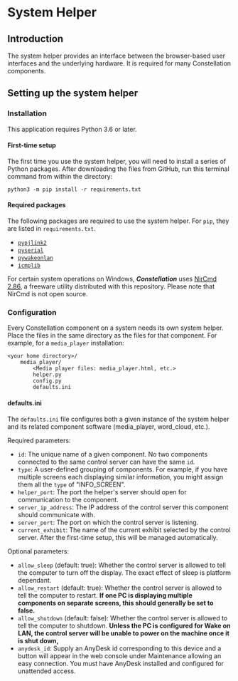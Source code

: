 # System Helper

## Introduction

The system helper provides an interface between the browser-based user interfaces and the underlying hardware. It is required for many Constellation components.

## Setting up the system helper

### Installation

This application requires Python 3.6 or later.

#### First-time setup

The first time you use the system helper, you will need to install a series of Python packages. After downloading the files from GitHub, run this terminal command from within the directory:

```
python3 -m pip install -r requirements.txt
```

#### Required packages

The following packages are required to use the system helper. For `pip`, they are listed in `requirements.txt`.

* [`pypjlink2`](https://github.com/benoitlouy/pypjlink)
* [`pyserial`](https://github.com/pyserial/pyserial)
* [`pywakeonlan`](https://github.com/remcohaszing/pywakeonlan)
* [`icmplib`](https://github.com/ValentinBELYN/icmplib)

For certain system operations on Windows, **_Constellation_** uses [NirCmd 2.86](https://www.nirsoft.net/utils/nircmd.html), a freeware utility distributed with this repository. Please note that NirCmd is not open source.

### Configuration
Every Constellation component on a system needs its own system helper. Place the files in the same directory as the files for that component. For example, for a `media_player` installation:

```
<your home directory>/
    media_player/
        <Media player files: media_player.html, etc.>
        helper.py
        config.py
        defaults.ini
```

#### defaults.ini

The `defaults.ini` file configures both a given instance of the system helper and its related component software (media_player, word_cloud, etc.).

Required parameters:

* `id`: The unique name of a given component. No two components connected to the same control server can have the same `id`.
* `type`: A user-defined grouping of components. For example, if you have multiple screens each displaying similar information, you might assign them all the `type` of "INFO_SCREEN".
* `helper_port`: The port the helper's server should open for communication to the component.
* `server_ip_address`: The IP address of the control server this component should communicate with.
* `server_port`: The port on which the control server is listening.
* `current_exhibit`: The name of the current exhibit selected by the control server. After the first-time setup, this will be managed automatically.

Optional parameters:

* `allow_sleep` (default: true): Whether the control server is allowed to tell the computer to turn off the display. The exact effect of sleep is platform dependant.
* `allow_restart` (default: true): Whether the control server is allowed to tell the computer to restart. **If one PC is displaying multiple components on separate screens, this should generally be set to false.**
* `allow_shutdown` (default: false): Whether the control server is allowed to tell the computer to shutdown. **Unless the PC is configured for Wake on LAN, the control server will be unable to power on the machine once it is shut down,**
* `anydesk_id`: Supply an AnyDesk id corresponding to this device and a button will appear in the web console under Maintenance allowing an easy connection. You must have AnyDesk installed and configured for unattended access.
